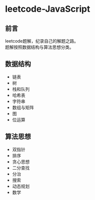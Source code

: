 # leetcode-JavaScript
## 前言
 leetcode题解，纪录自己的解题之路。<br>
 题解按照数据结构与算法思想分类。
## 数据结构
* 链表
* 树
* 栈和队列
* 哈希表
* 字符串
* 数组与矩阵
* 图
* 位运算
## 算法思想
* 双指针
* 排序
* 贪心思想
* 二分查找
* 分治
* 搜索
* 动态规划
* 数学
